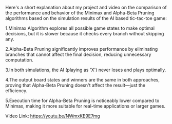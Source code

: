 Here's a short explanation about my project and video on the comparison of the performance and behavior of the Minimax and Alpha-Beta Pruning algorithms based on the simulation results of the AI based tic-tac-toe game:

1.Minimax Algorithm explores all possible game states to make optimal decisions, but it is slower because it checks every branch without skipping any.

2.Alpha-Beta Pruning significantly improves performance by eliminating branches that cannot affect the final decision, reducing unnecessary computation.

3.In both simulations, the AI (playing as 'X') never loses and plays optimally.

4.The output board states and winners are the same in both approaches, proving that Alpha-Beta Pruning doesn't affect the result—just the efficiency.

5.Execution time for Alpha-Beta Pruning is noticeably lower compared to Minimax, making it more suitable for real-time applications or larger games.

Video Link: https://youtu.be/NWmxKE9E7mg
